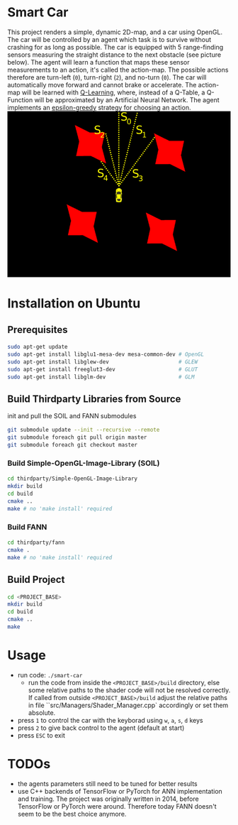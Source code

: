 # Smart Car
This project renders a simple, dynamic 2D-map, and a car using OpenGL. The car will be controlled by an agent which task is to survive without crashing for as long as possible. The car is equipped with 5 range-finding sensors measuring the straight distance to the next obstacle (see picture below). The agent will learn a function that maps these sensor measurements to an action, it's called the action-map. The possible actions therefore are turn-left (`0`), turn-right (`2`), and no-turn (`0`). The car will automatically move forward and cannot brake or accelerate. The action-map will be learned with [Q-Learning](https://en.wikipedia.org/wiki/Q-learning), where, instead of a Q-Table, a Q-Function will be approximated by an Artificial Neural Network. The agent implements an [epsilon-greedy](https://en.wikipedia.org/wiki/Multi-armed_bandit#Approximate_solutions) strategy for choosing an action. 
![car-agent with visualized range-sensors](data/teaser.png)

# Installation on Ubuntu
## Prerequisites
```bash
sudo apt-get update
sudo apt-get install libglu1-mesa-dev mesa-common-dev # OpenGL
sudo apt-get install libglew-dev                      # GLEW
sudo apt-get install freeglut3-dev                    # GLUT
sudo apt-get install libglm-dev                       # GLM
```

## Build Thirdparty Libraries from Source
init and pull the SOIL and FANN submodules
```bash
git submodule update --init --recursive --remote
git submodule foreach git pull origin master
git submodule foreach git checkout master
```

### Build Simple-OpenGL-Image-Library (SOIL)
```bash
cd thirdparty/Simple-OpenGL-Image-Library
mkdir build
cd build
cmake ..
make # no 'make install' required
```

### Build FANN
```bash
cd thirdparty/fann
cmake .
make # no 'make install' required
```

## Build Project
```bash
cd <PROJECT_BASE>
mkdir build
cd build
cmake ..
make
```

# Usage
* run code: `./smart-car`
  * run the code from inside the `<PROJECT_BASE>/build` directory, else some relative paths to the shader code will not be resolved correctly. If called from outside `<PROJECT_BASE>/build` adjust the relative paths in file ``src/Managers/Shader_Manager.cpp` accordingly or set them absolute.
* press `1` to control the car with the keyborad using `w`, `a`, `s`, `d` keys
* press `2` to give back control to the agent (default at start)
* press `ESC` to exit

# TODOs
* the agents parameters still need to be tuned for better results
* use C++ backends of TensorFlow or PyTorch for ANN implementation and training. The project was originally written in 2014, before TensorFlow or PyTorch were around. Therefore today FANN doesn't seem to be the best choice anymore.
